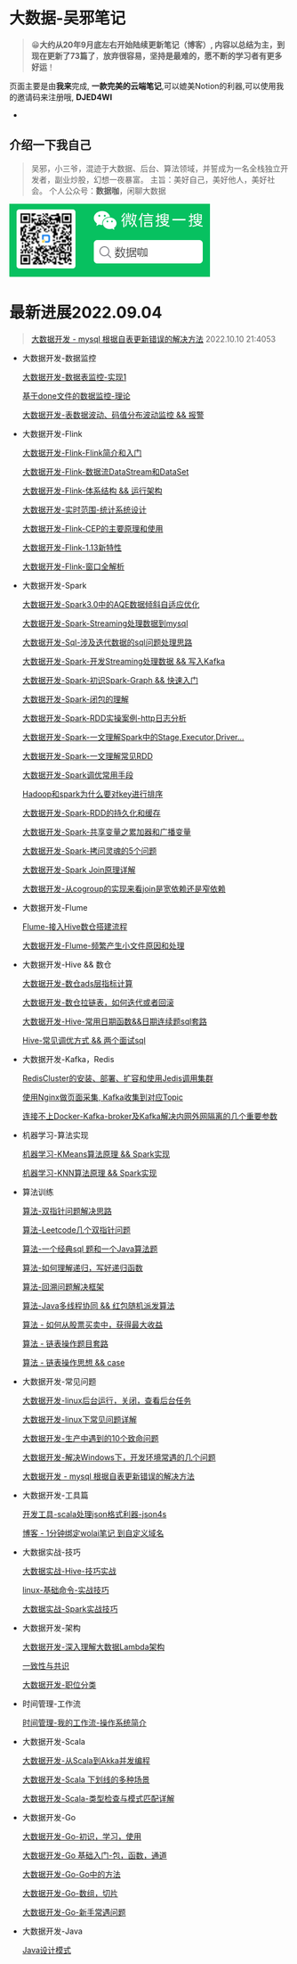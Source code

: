 # 大数据-吴邪笔记

> 😁**大约从20年9月底左右开始陆续更新笔记（博客）, 内容以总结为主，到现在更新了73篇了**，**放弃很容易，坚持是最难的，愿不断的学习者有更多好运**！

页面主要是由**我来**完成, **一款完美的云端笔记**,可以媲美Notion的利器,可以使用我的邀请码来注册哦,  **DJED4WI**&#x20;
 
-



## 介绍一下我自己

> 吴邪，小三爷，混迹于大数据、后台、算法领域，并誓成为一名全栈独立开发者，副业炒股，幻想一夜暴富。
> 主旨：美好自己，美好他人，美好社会。
> 个人公众号：**数据咖**，闲聊大数据
>
>

![](image/image_E9emWt67or.png)



# 最新进展2022.09.04

> [大数据开发 - mysql 根据自表更新错误的解决方法](<大数据开发 - mysql 根据自表更新错误的解决方法_idzgvcG4efSpKnCSCAYnR9.md> "大数据开发 - mysql 根据自表更新错误的解决方法") 2022.10.10 21:4053

-   大数据开发-数据监控

    [大数据开发-数据表监控-实现1](大数据开发-数据表监控-实现1_rQMYM9Z2Q4zdveGxSqHs9U.md "大数据开发-数据表监控-实现1")

    [基于done文件的数据监控-理论](基于done文件的数据监控-理论_bFio8QoBYhGGbRD4mUdbcf.md "基于done文件的数据监控-理论")

    [大数据开发-表数据波动、码值分布波动监控 && 报警](<大数据开发-表数据波动、码值分布波动监控 && 报警_5C8diAwyCL1jsFo9kJETvn.md> "大数据开发-表数据波动、码值分布波动监控 && 报警")
-   大数据开发-Flink

    [大数据开发-Flink-Flink简介和入门](大数据开发-Flink-Flink简介和入门_BYMU9DmmwrQJAJYTtAvuQ.md "大数据开发-Flink-Flink简介和入门")

    [大数据开发-Flink-数据流DataStream和DataSet](大数据开发-Flink-数据流DataStream和DataSet_u6vgDGK8bC44u2vxp8tfhB.md "大数据开发-Flink-数据流DataStream和DataSet")

    [大数据开发-Flink-体系结构 && 运行架构](<大数据开发-Flink-体系结构 && 运行架构_p7J5kySGMKQfntnoq7LP4Y.md> "大数据开发-Flink-体系结构 && 运行架构")

    [大数据开发-实时范围-统计系统设计](大数据开发-实时范围-统计系统设计_8jCmaigtPXzFp1yn8R5GF5.md "大数据开发-实时范围-统计系统设计")

    [大数据开发-Flink-CEP的主要原理和使用](大数据开发-Flink-CEP的主要原理和使用_66o2oP5iC7crKjV4yf6sDW.md "大数据开发-Flink-CEP的主要原理和使用")

    [大数据开发-Flink-1.13新特性](大数据开发-Flink-1.13新特性_3T9VY8GEVVgKNFjhnKjM4U.md "大数据开发-Flink-1.13新特性")

    [大数据开发-Flink-窗口全解析](大数据开发-Flink-窗口全解析_d7Dia2rFbbSsLQBatUwYDZ.md "大数据开发-Flink-窗口全解析")
-   大数据开发-Spark

    [大数据开发-Spark3.0中的AQE数据倾斜自适应优化](大数据开发-Spark3.0中的AQE数据倾斜自适应优化_jhtp6h2u7T9BT6RDe1MUBg.md "大数据开发-Spark3.0中的AQE数据倾斜自适应优化")

    [大数据开发-Spark-Streaming处理数据到mysql](大数据开发-Spark-Streaming处理数据到mysql_6Zke6CGnz4QDdBuJBLm1nB.md "大数据开发-Spark-Streaming处理数据到mysql")

    [大数据开发-Sql-涉及迭代数据的sql问题处理思路](大数据开发-Sql-涉及迭代数据的sql问题处理思路_qdo4cud5HMpMcRK1NJyvxx.md "大数据开发-Sql-涉及迭代数据的sql问题处理思路")

    [大数据开发-Spark-开发Streaming处理数据 && 写入Kafka](<大数据开发-Spark-开发Streaming处理数据 && 写入Kafka_32EKKxHaKH8cpRVjEdEbfz.md> "大数据开发-Spark-开发Streaming处理数据 && 写入Kafka")

    [大数据开发-Spark-初识Spark-Graph && 快速入门](<大数据开发-Spark-初识Spark-Graph && 快速入门_aFzfdxXNAzwzduoT5fofRU.md> "大数据开发-Spark-初识Spark-Graph && 快速入门")

    [大数据开发-Spark-闭包的理解](大数据开发-Spark-闭包的理解_iPXo6Tub16zjAk5RnmTCbG.md "大数据开发-Spark-闭包的理解")

    [大数据开发-Spark-RDD实操案例-http日志分析](大数据开发-Spark-RDD实操案例-http日志分析_9hySBuKkGsN3cEztvddWLq.md "大数据开发-Spark-RDD实操案例-http日志分析")

    [大数据开发-Spark-一文理解Spark中的Stage,Executor,Driver...](大数据开发-Spark-一文理解Spark中的Stage,Executor,Driver..._52kMrmUXSqGqA8kDd4k3eQ.md "大数据开发-Spark-一文理解Spark中的Stage,Executor,Driver...")

    [大数据开发-Spark-一文理解常见RDD](大数据开发-Spark-一文理解常见RDD_7bteb5VZXKJs5cPb3QipGu.md "大数据开发-Spark-一文理解常见RDD")

    [大数据开发-Spark调优常用手段](大数据开发-Spark调优常用手段_4wPybvHCY2foca1h9D23sp.md "大数据开发-Spark调优常用手段")

    [Hadoop和spark为什么要对key进行排序](Hadoop和spark为什么要对key进行排序_dT6T9ot7TdDWtG33Hi8vGx.md "Hadoop和spark为什么要对key进行排序")

    [大数据开发-Spark-RDD的持久化和缓存](大数据开发-Spark-RDD的持久化和缓存_qUau8BgPrQa8UAKrEuCicp.md "大数据开发-Spark-RDD的持久化和缓存")

    [大数据开发-Spark-共享变量之累加器和广播变量](大数据开发-Spark-共享变量之累加器和广播变量_nCyMHwkdLUCDoprrdWZLGM.md "大数据开发-Spark-共享变量之累加器和广播变量")

    [大数据开发-Spark-拷问灵魂的5个问题](大数据开发-Spark-拷问灵魂的5个问题_fcZEt6ZVVNKWvgTPRzrpuS.md "大数据开发-Spark-拷问灵魂的5个问题")

    [大数据开发-Spark Join原理详解](<大数据开发-Spark Join原理详解_tYc7uVdj1arV952G85EF3U.md> "大数据开发-Spark Join原理详解")

    [大数据开发-从cogroup的实现来看join是宽依赖还是窄依赖](大数据开发-从cogroup的实现来看join是宽依赖还是窄依赖_syLADrvsW3dwCpNfCjsBZW.md "大数据开发-从cogroup的实现来看join是宽依赖还是窄依赖")
-   大数据开发-Flume

    [Flume-接入Hive数仓搭建流程](Flume-接入Hive数仓搭建流程_8EPUBp3CqBRUpYvhBtGSZ9.md "Flume-接入Hive数仓搭建流程")

    [大数据开发-Flume-频繁产生小文件原因和处理](大数据开发-Flume-频繁产生小文件原因和处理_9KaUoVN1USsJD57jYraFwF.md "大数据开发-Flume-频繁产生小文件原因和处理")
-   大数据开发-Hive && 数仓

    [大数据开发-数仓ads层指标计算](大数据开发-数仓ads层指标计算_5j4qAw2ATRMJq9usPof9Cb.md "大数据开发-数仓ads层指标计算")

    [大数据开发-数仓拉链表，如何迭代或者回滚](大数据开发-数仓拉链表，如何迭代或者回滚_wbwcq81j5emFHFT1iNz9ta.md "大数据开发-数仓拉链表，如何迭代或者回滚")

    [大数据开发-Hive-常用日期函数&&日期连续题sql套路](大数据开发-Hive-常用日期函数&&日期连续题sql套路_mRV4MJJKiR7GbzQU2VbSdS.md "大数据开发-Hive-常用日期函数&&日期连续题sql套路")

    [Hive-常见调优方式 && 两个面试sql](<Hive-常见调优方式 && 两个面试sql_dxPomX7pCopgC97TLUaxxH.md> "Hive-常见调优方式 && 两个面试sql")
-   大数据开发-Kafka，Redis

    [RedisCluster的安装、部署、扩容和使用Jedis调用集群](RedisCluster的安装、部署、扩容和使用Jedis调用集群_cZ8krA3Z2v9SK3PFZfTUhH.md "RedisCluster的安装、部署、扩容和使用Jedis调用集群")

    [使用Nginx做页面采集, Kafka收集到对应Topic](<使用Nginx做页面采集, Kafka收集到对应Topic_6XwWe5qWHGM2PojVPUSejM.md> "使用Nginx做页面采集, Kafka收集到对应Topic")

    [连接不上Docker-Kafka-broker及Kafka解决内网外网隔离的几个重要参数](连接不上Docker-Kafka-broker及Kafka解决内网外网隔离的几个重要参数_66G4DbnpdDKwEc3nP6Wj9j.md "连接不上Docker-Kafka-broker及Kafka解决内网外网隔离的几个重要参数")
-   机器学习-算法实现

    [机器学习-KMeans算法原理 && Spark实现](<机器学习-KMeans算法原理 && Spark实现_vRnreEGsdhDiBpEveiadux.md> "机器学习-KMeans算法原理 && Spark实现")

    [机器学习-KNN算法原理 && Spark实现](<机器学习-KNN算法原理 && Spark实现_7ovDFfwxVAt7cBZGPoXYow.md> "机器学习-KNN算法原理 && Spark实现")
-   算法训练

    [算法-双指针问题解决思路](算法-双指针问题解决思路_xcZMVZdJxZVfVuWAmarSzN.md "算法-双指针问题解决思路")

    [算法-Leetcode几个双指针问题](算法-Leetcode几个双指针问题_6UEqbanYhkakgCSxP5F2HV.md "算法-Leetcode几个双指针问题")

    [算法-一个经典sql 题和一个Java算法题](<算法-一个经典sql 题和一个Java算法题_u936wfKDsbMS9ghFBs3UuD.md> "算法-一个经典sql 题和一个Java算法题")

    [算法-如何理解递归，写好递归函数](算法-如何理解递归，写好递归函数_8oPznNKZyy98QCm3f7odzP.md "算法-如何理解递归，写好递归函数")

    [算法-回溯问题解决框架](算法-回溯问题解决框架_fqjEinhMhmhcUvWmmwhfcD.md "算法-回溯问题解决框架")

    [算法-Java多线程协同 && 红包随机派发算法](<算法-Java多线程协同 && 红包随机派发算法_8qQ1kErNQ1GXa1L3QvCmbG.md> "算法-Java多线程协同 && 红包随机派发算法")

    [算法 - 如何从股票买卖中，获得最大收益](<算法 - 如何从股票买卖中，获得最大收益_o9AypBTdGJxth4CW1uXZ9X.md> "算法 - 如何从股票买卖中，获得最大收益")

    [算法 - 链表操作题目套路](<算法 - 链表操作题目套路_usPpXnCaj6u8M5pDG3CyxW.md> "算法 - 链表操作题目套路")

    [算法 - 链表操作思想 && case](<算法 - 链表操作思想 && case_reNpEa8qF874q3zB3MkjbZ.md> "算法 - 链表操作思想 && case")
-   大数据开发-常见问题

    [大数据开发-linux后台运行，关闭，查看后台任务](大数据开发-linux后台运行，关闭，查看后台任务_9iWyMsej4sE5XBzACpECCn.md "大数据开发-linux后台运行，关闭，查看后台任务")

    [大数据开发-linux下常见问题详解](大数据开发-linux下常见问题详解_mHtCJ6Nza8LDe5V4CD2DeJ.md "大数据开发-linux下常见问题详解")

    [大数据开发-生产中遇到的10个致命问题](大数据开发-生产中遇到的10个致命问题_egWUKhbTypV9cKMNVVLb9y.md "大数据开发-生产中遇到的10个致命问题")

    [大数据开发-解决Windows下，开发环境常遇的几个问题](大数据开发-解决Windows下，开发环境常遇的几个问题_jwWCZUFwPBwFJKvZ9jpwgK.md "大数据开发-解决Windows下，开发环境常遇的几个问题")

    [大数据开发 - mysql 根据自表更新错误的解决方法](<大数据开发 - mysql 根据自表更新错误的解决方法_idzgvcG4efSpKnCSCAYnR9.md> "大数据开发 - mysql 根据自表更新错误的解决方法")
-   大数据开发-工具篇

    [开发工具-scala处理json格式利器-json4s](开发工具-scala处理json格式利器-json4s_sTVar6XXjpuM9ANFn2sx9n.md "开发工具-scala处理json格式利器-json4s")

    [博客 - 1分钟绑定wolai笔记 到自定义域名](<博客 - 1分钟绑定wolai笔记 到自定义域名_jonh3o5fR5psR7pp1ZUSQ5.md> "博客 - 1分钟绑定wolai笔记 到自定义域名")
-   大数据实战-技巧

    [大数据实战-Hive-技巧实战](大数据实战-Hive-技巧实战_2LgaeiFwLs7mCTwG5T3c9M.md "大数据实战-Hive-技巧实战")

    [linux-基础命令-实战技巧](linux-基础命令-实战技巧_uT9qWcNUQ9cHWT6MDM6uXA.md "linux-基础命令-实战技巧")

    [大数据实战-Spark实战技巧](大数据实战-Spark实战技巧_nhqGEwwv3CU8hChzbvL4fx.md "大数据实战-Spark实战技巧")
-   大数据开发-架构

    [大数据开发-深入理解大数据Lambda架构](大数据开发-深入理解大数据Lambda架构_eZbWnkT9oiqvbgWiSTgkuQ.md "大数据开发-深入理解大数据Lambda架构")

    [一致性与共识](一致性与共识_drqZp9ktYdoxdqZCMDskQU.md "一致性与共识")

    [大数据开发-职位分类](大数据开发-职位分类_4enhicukPK1MskZ2juButV.md "大数据开发-职位分类")
-   时间管理-工作流

    [时间管理-我的工作流-操作系统简介](时间管理-我的工作流-操作系统简介_bzSbH75zFP8UFD7Yjn7aB2.md "时间管理-我的工作流-操作系统简介")
-   大数据开发-Scala

    [大数据开发-从Scala到Akka并发编程](大数据开发-从Scala到Akka并发编程_jDW32G3c87fjEBtYNE7Z7f.md "大数据开发-从Scala到Akka并发编程")

    [大数据开发-Scala 下划线的多种场景](<大数据开发-Scala 下划线的多种场景_bqiKk9uNXw2dcCnjWAsacg.md> "大数据开发-Scala 下划线的多种场景")

    [大数据开发-Scala-类型检查与模式匹配详解](大数据开发-Scala-类型检查与模式匹配详解_7ueUpGQGMYSWXzSpke8f2h.md "大数据开发-Scala-类型检查与模式匹配详解")
-   大数据开发-Go

    [大数据开发-Go-初识，学习，使用](大数据开发-Go-初识，学习，使用_beE3qj4D4gbkortNHhQBJJ.md "大数据开发-Go-初识，学习，使用")

    [大数据开发-Go 基础入门-包，函数，通道](<大数据开发-Go 基础入门-包，函数，通道_jLTgCXjRWBn8KMTShZC9vN.md> "大数据开发-Go 基础入门-包，函数，通道")

    [大数据开发-Go-Go中的方法](大数据开发-Go-Go中的方法_k9EJR2wjjbDUs2R5FzhTRr.md "大数据开发-Go-Go中的方法")

    [大数据开发-Go-数组，切片](大数据开发-Go-数组，切片_oJwcV8ycpECvNQ5eKQ1h23.md "大数据开发-Go-数组，切片")

    [大数据开发-Go-新手常遇问题](大数据开发-Go-新手常遇问题_cf8MzkuMR2SuhjefXn99rW.md "大数据开发-Go-新手常遇问题")
-   大数据开发-Java

    [Java设计模式](Java设计模式_jx3yV3TDhAX7AoH1K2hroX.md "Java设计模式")






